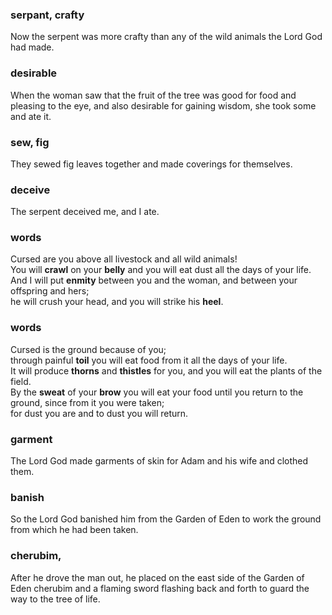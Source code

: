 ### serpant, crafty
Now the serpent was more crafty than any of the wild animals the Lord God had made.

### desirable
When the woman saw that the fruit of the tree was good for food and pleasing to the eye, and also desirable for gaining wisdom, she took some and ate it.

### sew, fig
They sewed fig leaves together and made coverings for themselves.

### deceive
The serpent deceived me, and I ate.

### words
Cursed are you above all livestock and all wild animals!  
You will **crawl** on your **belly** and you will eat dust all the days of your life.  
And I will put **enmity** between you and the woman, and between your offspring and hers;  
he will crush your head, and you will strike his **heel**.  

### words
Cursed is the ground because of you;  
through painful **toil** you will eat food from it all the days of your life.  
It will produce **thorns** and **thistles** for you, and you will eat the plants of the field.  
By the **sweat** of your **brow** you will eat your food until you return to the ground, since from it you were taken;  
for dust you are and to dust you will return.  

### garment
The Lord God made garments of skin for Adam and his wife and clothed them.

### banish
So the Lord God banished him from the Garden of Eden to work the ground from which he had been taken.

### cherubim, 
After he drove the man out, he placed on the east side of the Garden of Eden cherubim and a flaming sword flashing back and forth to guard the way to the tree of life.

